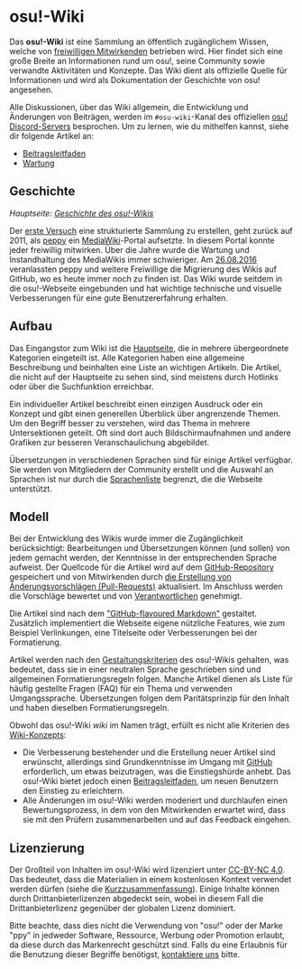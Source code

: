 # osu!-Wiki

Das **osu!-Wiki** ist eine Sammlung an öffentlich zugänglichem Wissen, welche von [freiwilligen Mitwirkenden](https://github.com/ppy/osu-wiki/graphs/contributors) betrieben wird. Hier findet sich eine große Breite an Informationen rund um osu!, seine Community sowie verwandte Aktivitäten und Konzepte. Das Wiki dient als offizielle Quelle für Informationen und wird als Dokumentation der Geschichte von osu! angesehen.

Alle Diskussionen, über das Wiki allgemein, die Entwicklung und Änderungen von Beiträgen, werden im `#osu-wiki`-Kanal des offiziellen [osu! Discord-Servers](/wiki/Community/osu!_Discord_server) besprochen. Um zu lernen, wie du mithelfen kannst, siehe dir folgende Artikel an:

- [Beitragsleitfaden](/wiki/osu!_wiki/Contribution_guide)
- [Wartung](/wiki/osu!_wiki/Maintenance)

## Geschichte

*Hauptseite: [Geschichte des osu!-Wikis](/wiki/History_of_osu!/osu!_wiki)*

Der [erste Versuch](https://osu.ppy.sh/community/forums/posts/1175876) eine strukturierte Sammlung zu erstellen, geht zurück auf 2011, als [peppy](/wiki/People/peppy) ein [MediaWiki](https://en.wikipedia.org/wiki/MediaWiki)-Portal aufsetzte. In diesem Portal konnte jeder freiwillig mitwirken. Über die Jahre wurde die Wartung und Instandhaltung des MediaWikis immer schwieriger. Am [26.08.2016](https://discord.com/channels/188630481301012481/218677502141399041/218678017659109376) veranlassten peppy und weitere Freiwillige die Migrierung des Wikis auf GitHub, wo es heute immer noch zu finden ist. Das Wiki wurde seitdem in die osu!-Webseite eingebunden und hat wichtige technische und visuelle Verbesserungen für eine gute Benutzererfahrung erhalten.

## Aufbau

Das Eingangstor zum Wiki ist die [Hauptseite](/wiki/Main_Page), die in mehrere übergeordnete Kategorien eingeteilt ist. Alle Kategorien haben eine allgemeine Beschreibung und beinhalten eine Liste an wichtigen Artikeln. Die Artikel, die nicht auf der Hauptseite zu sehen sind, sind meistens durch Hotlinks oder über die Suchfunktion erreichbar.

Ein individueller Artikel beschreibt einen einzigen Ausdruck oder ein Konzept und gibt einen generellen Überblick über angrenzende Themen. Um den Begriff besser zu verstehen, wird das Thema in mehrere Untersektionen geteilt. Oft sind dort auch Bildschirmaufnahmen und andere Grafiken zur besseren Veranschaulichung abgebildet.<!-- TODO: via the use of infoboxes. uncomment this when they are ready (https://github.com/ppy/osu-wiki/issues/5440) -->

Übersetzungen in verschiedenen Sprachen sind für einige Artikel verfügbar. Sie werden von Mitgliedern der Community erstellt und die Auswahl an Sprachen ist nur durch die [Sprachenliste](/wiki/Article_styling_criteria/Formatting#locales) begrenzt, die die Webseite unterstützt.

## Modell

Bei der Entwicklung des Wikis wurde immer die Zugänglichkeit berücksichtigt: Bearbeitungen und Übersetzungen können (und sollen) von jedem gemacht werden, der Kenntnisse in der entsprechenden Sprache aufweist. Der Quellcode für die Artikel wird auf dem [GitHub-Repository](https://github.com/ppy/osu-wiki) gespeichert und von Mitwirkenden durch [die Erstellung von Änderungsvorschlägen (Pull-Requests)](/wiki/osu!_wiki/Contribution_guide) aktualisiert. Im Anschluss werden die Vorschläge bewertet und von [Verantwortlichen](/wiki/People/osu!_wiki_maintainers) genehmigt.

Die Artikel sind nach dem ["GitHub-flavoured Markdown"](https://help.github.com/articles/getting-started-with-writing-and-formatting-on-github/) gestaltet. Zusätzlich implementiert die Webseite eigene nützliche Features, wie zum Beispiel Verlinkungen, eine Titelseite oder Verbesserungen bei der Formatierung.<!-- TODO: article on custom features of the wiki? it could help us ease the ASC a bit as well -->

Artikel werden nach den [Gestaltungskriterien](/wiki/Article_styling_criteria) des osu!-Wikis gehalten, was bedeutet, dass sie in einer neutralen Sprache geschrieben sind und allgemeinen Formatierungsregeln folgen. Manche Artikel dienen als Liste für häufig gestellte Fragen (FAQ) für ein Thema und verwenden Umgangssprache. Übersetzungen folgen dem Paritätsprinzip für den Inhalt und haben dieselben Formatierungsregeln.

Obwohl das osu!-Wiki *wiki* im Namen trägt, erfüllt es nicht alle Kriterien des [Wiki-Konzepts](https://en.wikipedia.org/wiki/Wiki):

- Die Verbesserung bestehender und die Erstellung neuer Artikel sind erwünscht, allerdings sind Grundkenntnisse im Umgang mit [GitHub](https://github.com) erforderlich, um etwas beizutragen, was die Einstiegshürde anhebt. Das osu!-Wiki bietet jedoch einen [Beitragsleitfaden](/wiki/osu!_wiki/Contribution_guide), um neuen Benutzern den Einstieg zu erleichtern.
- Alle Änderungen im osu!-Wiki werden moderiert und durchlaufen einen Bewertungsprozess, in dem von den Mitwirkenden erwartet wird, dass sie mit den Prüfern zusammenarbeiten und auf das Feedback eingehen.

## Lizenzierung

Der Großteil von Inhalten im osu!-Wiki wird lizenziert unter [CC-BY-NC 4.0](https://github.com/ppy/osu-wiki/blob/master/LICENCE.md). Das bedeutet, dass die Materialien in einem kostenlosen Kontext verwendet werden dürfen (siehe die [Kurzzusammenfassung](https://creativecommons.org/licenses/by-nc/4.0/deed.de)). Einige Inhalte können durch Drittanbieterlizenzen abgedeckt sein, wobei in diesem Fall die Drittanbieterlizenz gegenüber der globalen Lizenz dominiert.

Bitte beachte, dass dies nicht die Verwendung von "osu!" oder der Marke "ppy" in jedweder Software, Ressource, Werbung oder Promotion erlaubt, da diese durch das Markenrecht geschützt sind. Falls du eine Erlaubnis für die Benutzung dieser Begriffe benötigst, [kontaktiere uns](mailto:contact@ppy.sh) bitte.
